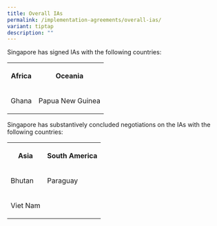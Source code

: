 ```yaml
---
title: Overall IAs
permalink: /implementation-agreements/overall-ias/
variant: tiptap
description: ""
---
```

<p>Singapore has signed IAs with the following countries:</p>
<table style="minWidth: 50px">
<colgroup>
<col>
<col>
</colgroup>
<tbody>
<tr>
<th rowspan="1" colspan="1">
<p>Africa</p>
</th>
<th rowspan="1" colspan="1">
<p>Oceania</p>
</th>
</tr>
<tr>
<td rowspan="1" colspan="1">
<p>Ghana</p>
</td>
<td rowspan="1" colspan="1">
<p>Papua New Guinea</p>
</td>
</tr>
</tbody>
</table>
<p></p>
<p>Singapore has substantively concluded negotiations on the IAs with the
following countries:</p>
<table style="minWidth: 50px">
<colgroup>
<col>
<col>
</colgroup>
<tbody>
<tr>
<th rowspan="1" colspan="1">
<p>Asia</p>
</th>
<th rowspan="1" colspan="1">
<p>South America</p>
</th>
</tr>
<tr>
<td rowspan="1" colspan="1">
<p>Bhutan</p>
</td>
<td rowspan="1" colspan="1">
<p>Paraguay</p>
</td>
</tr>
<tr>
<td rowspan="1" colspan="1">
<p>Viet Nam</p>
</td>
<td rowspan="1" colspan="1">
<p></p>
</td>
</tr>
</tbody>
</table>
<p></p>